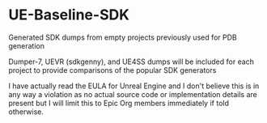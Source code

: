# UE-Baseline-SDK
Generated SDK dumps from empty projects previously used for PDB generation

Dumper-7, UEVR (sdkgenny), and UE4SS dumps will be included for each project to provide comparisons of the popular SDK generators



I have actually read the EULA for Unreal Engine and I don't believe this is in any way a violation as no actual source code or implementation details are present but I will limit this to Epic Org members immediately if told otherwise. 
